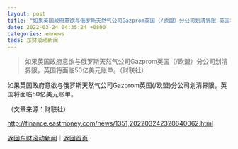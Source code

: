 ```yaml
---
layout: post
title: "如果英国政府意欲与俄罗斯天然气公司Gazprom英国（/欧盟）分公司划清界限 英国将面临50亿美元账单"
date: 2022-03-24 04:35:24 +0800
categories: emnews
tags: 东财滚动新闻
---
```

> 如果英国政府意欲与俄罗斯天然气公司Gazprom英国（/欧盟）分公司划清界限，英国将面临50亿美元账单。（财联社）

<p>如果英国政府意欲与俄罗斯天然气公司Gazprom英国(/欧盟)分公司划清界限，英国将面临50亿美元账单。</p><p class="em_media">（文章来源：财联社）</p>

<http://finance.eastmoney.com/news/1351,202203242320640062.html>

[返回东财滚动新闻](//finews.withounder.com/emnews/)｜[返回首页](//finews.withounder.com/)